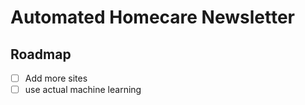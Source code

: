 # Automated Homecare Newsletter

## Roadmap

- [ ] Add more sites
- [ ] use actual machine learning

